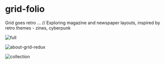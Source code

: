 # grid-folio
Grid goes retro ... // Exploring magazine and newspaper layouts, inspired by retro themes - zines, cyberpunk

![full](https://user-images.githubusercontent.com/44883733/61162126-2c50e880-a4d5-11e9-8903-34bc5b60314f.png)

![about-grid-redux](https://user-images.githubusercontent.com/44883733/60749644-c4495200-9f6a-11e9-8059-7cac2bcd3804.png)

![collection](https://user-images.githubusercontent.com/44883733/61079978-0868a680-a3f2-11e9-9bd5-7c8f112a99c4.png)

